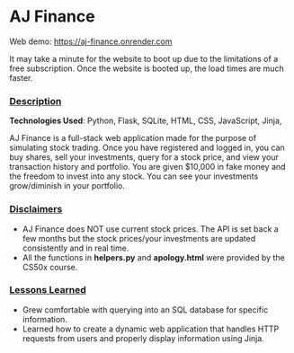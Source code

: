 # AJ Finance

Web demo: https://aj-finance.onrender.com

It may take a minute for the website to boot up due to the limitations of a free subscription. Once the website is booted up, the load times are much faster.

### <ins>Description<ins>

**Technologies Used**: Python, Flask, SQLite, HTML, CSS, JavaScript, Jinja, 

AJ Finance is a full-stack web application made for the purpose of simulating stock trading. Once you have registered and logged in, you can buy shares, sell your investments, query for a stock price, and view your transaction history and portfolio. You are given $10,000 in fake money and the freedom to invest into any stock. You can see your investments grow/diminish in your portfolio.

 
### <ins>Disclaimers<ins>

* AJ Finance does NOT use current stock prices. The API is set back a few months but the stock prices/your investments are updated consistently and in real time.
* All the functions in **helpers.py** and **apology.html** were provided by the CS50x course.


### <ins>Lessons Learned<ins>
* Grew comfortable with querying into an SQL database for specific information.
* Learned how to create a dynamic web application that handles HTTP requests from users and properly display information using Jinja.

